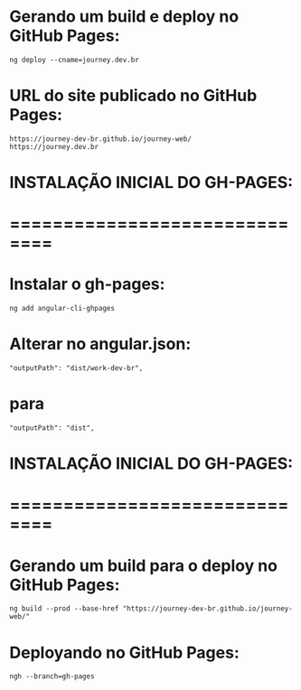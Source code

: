 
# Gerando um build e deploy no GitHub Pages:
    ng deploy --cname=journey.dev.br




# URL do site publicado no GitHub Pages:
    https://journey-dev-br.github.io/journey-web/
    https://journey.dev.br

# INSTALAÇÃO INICIAL DO GH-PAGES:
# ==============================

# Instalar o gh-pages:
    ng add angular-cli-ghpages

# Alterar no angular.json:
    "outputPath": "dist/work-dev-br",
#   para
    "outputPath": "dist",

# INSTALAÇÃO INICIAL DO GH-PAGES:
# ==============================

# Gerando um build para o deploy no GitHub Pages:
    ng build --prod --base-href "https://journey-dev-br.github.io/journey-web/"

# Deployando no GitHub Pages:
    ngh --branch=gh-pages

